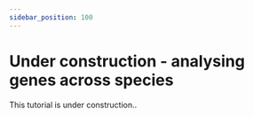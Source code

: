 ```yaml
---
sidebar_position: 100
---
```


# Under construction - analysing genes across species
This tutorial is under construction..
